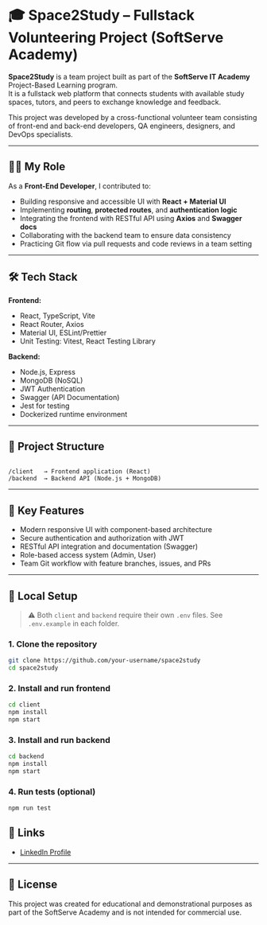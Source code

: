 # 🎓 Space2Study – Fullstack Volunteering Project (SoftServe Academy)

**Space2Study** is a team project built as part of the **SoftServe IT Academy** Project-Based Learning program.  
It is a fullstack web platform that connects students with available study spaces, tutors, and peers to exchange knowledge and feedback.

This project was developed by a cross-functional volunteer team consisting of front-end and back-end developers, QA engineers, designers, and DevOps specialists.

---

## 👨‍💻 My Role

As a **Front-End Developer**, I contributed to:

- Building responsive and accessible UI with **React + Material UI**
- Implementing **routing**, **protected routes**, and **authentication logic**
- Integrating the frontend with RESTful API using **Axios** and **Swagger docs**
- Collaborating with the backend team to ensure data consistency
- Practicing Git flow via pull requests and code reviews in a team setting

---

## 🛠 Tech Stack

**Frontend:**
- React, TypeScript, Vite
- React Router, Axios
- Material UI, ESLint/Prettier
- Unit Testing: Vitest, React Testing Library

**Backend:**
- Node.js, Express
- MongoDB (NoSQL)
- JWT Authentication
- Swagger (API Documentation)
- Jest for testing
- Dockerized runtime environment

---

## 📁 Project Structure

```

/client   → Frontend application (React)
/backend  → Backend API (Node.js + MongoDB)

````

---

## 🚀 Key Features

- Modern responsive UI with component-based architecture
- Secure authentication and authorization with JWT
- RESTful API integration and documentation (Swagger)
- Role-based access system (Admin, User)
- Team Git workflow with feature branches, issues, and PRs

---

## 🧪 Local Setup

> ⚠️ Both `client` and `backend` require their own `.env` files. See `.env.example` in each folder.

### 1. Clone the repository

```bash
git clone https://github.com/your-username/space2study
cd space2study
````

### 2. Install and run frontend

```bash
cd client
npm install
npm start
```

### 3. Install and run backend

```bash
cd backend
npm install
npm start
```

### 4. Run tests (optional)

```bash
npm run test
```



## 🔗 Links

* [LinkedIn Profile](https://www.linkedin.com/in/pavlo-antokhiv-698711224/)

---

## 📜 License

This project was created for educational and demonstrational purposes as part of the SoftServe Academy and is not intended for commercial use.


